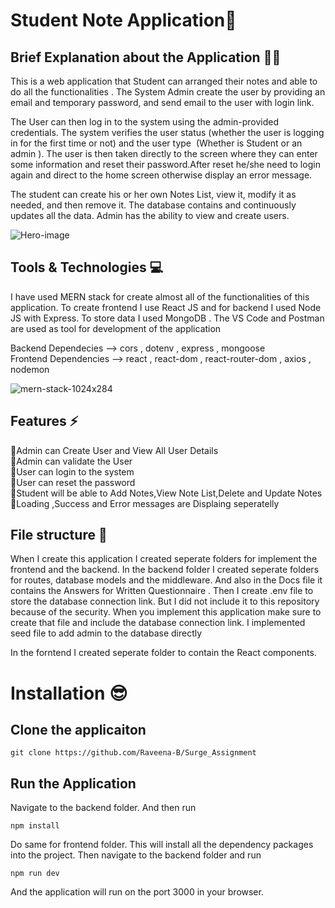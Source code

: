 # Student Note Application🧑



## Brief Explanation about the Application ✍🏻

This is a web application that Student can arranged their notes and able to do all the functionalities . The System Admin create the user by providing an email and temporary password, and send email to the user with login link.

The User can then log in to the system using the admin-provided credentials. The system verifies the user status (whether the user is logging in for the first time or not) and the user type  (Whether is Student or an admin ). The user is then taken directly to the screen where they can enter some information and reset their password.After reset he/she need to login again and direct to the home screen otherwise display an error message. 

The student can create his or her own Notes List, view it, modify it as needed, and then remove it. The database contains and continuously updates all the data. Admin has the ability to view and create users.


![Hero-image](https://user-images.githubusercontent.com/86104487/180998498-10f4f1b3-26cd-481b-a0ca-9138ca408d97.svg)

## Tools & Technologies 💻


I have used MERN stack for create almost all of the functionalities of this application. To create frontend I use React JS and for backend I used Node JS with Express. To store data I used MongoDB . The VS Code and Postman  are used as tool for development of the application

Backend Dependecies    --> cors , dotenv , express , mongoose <br>
Frontend Dependencies  -->  react ,  react-dom , react-router-dom , axios , nodemon 


![mern-stack-1024x284](https://user-images.githubusercontent.com/86104487/180997967-296ccb44-75fe-4a67-ad21-1c25f8b6e4ff.png)



## Features ⚡️

📌Admin can Create User and View All User Details<br>
📌Admin can validate the User <br>
📌User can login to the system<br>
📌User can reset the password <br>
📌Student will be able to Add Notes,View Note List,Delete and Update Notes<br>
📌Loading ,Success and Error messages are Displaing seperatelly

## File structure 🧾

When I create this application I created seperate folders for implement the frontend and the backend. In the backend folder I created seperate folders for routes, database models and the middleware. And also in the Docs file it contains the Answers for Written Questionnaire . Then I create .env file to store the database connection link. But I did not include it to this repository because of the security. When you implement this application make sure to create that file and include the database connection link. I implemented seed file to add admin to the database directly

In the forntend I created seperate folder to contain the React components.

# Installation 😎

## Clone the applicaiton

``` git clone https://github.com/Raveena-B/Surge_Assignment ```

## Run the Application 

Navigate to the backend folder. And then run

```npm install```

Do same for frontend folder. This will install all the dependency packages into the project. Then navigate to the backend folder and run

```npm run dev```

And the application will run on the port 3000 in your browser.

